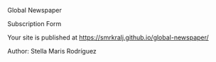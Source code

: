 
Global Newspaper 

Subscription Form

Your site is published at https://smrkralj.github.io/global-newspaper/

Author: Stella Maris Rodríguez